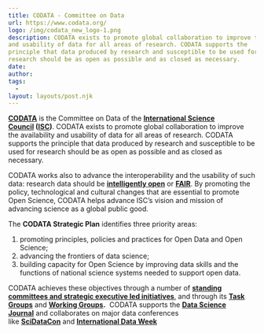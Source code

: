 ```yaml
---
title: CODATA - Committee on Data
url: https://www.codata.org/
logo: /img/codata_new_logo-1.png
description: CODATA exists to promote global collaboration to improve the availability
and usability of data for all areas of research. CODATA supports the
principle that data produced by research and susceptible to be used for
research should be as open as possible and as closed as necessary.
date: 
author: 
tags:
  - 
layout: layouts/post.njk
---
```


**[CODATA](https://www.codata.org/)** is the Committee on Data of
the **[International Science Council](https://council.science/) ([ISC](https://council.science/))**.
CODATA exists to promote global collaboration to improve the availability
and usability of data for all areas of research. CODATA supports the
principle that data produced by research and susceptible to be used for
research should be as open as possible and as closed as necessary.

CODATA works also to advance the interoperability and the usability of such data: research data should be **[intelligently open](https://royalsociety.org/topics-policy/projects/science-public-enterprise/report/)** or **[FAIR](https://ec.europa.eu/research/openscience/pdf/fair_eg.pdf)**. By promoting the policy, technological and cultural changes that are essential to promote Open Science, CODATA helps advance ISC’s vision and mission of advancing science as a global public good.[](https://codata.org/home)

The **CODATA Strategic Plan** identifies three priority areas:
1. promoting principles, policies and practices for Open Data and Open Science; 
2. advancing the frontiers of data science;
3. building capacity for Open Science by improving data skills and the functions of national science systems needed to support open data.

CODATA achieves these objectives through a number of **[standing committees and strategic executive led initiatives](https://codata.org/initiatives/strategic-programme/)**, and through its **[Task Groups](https://codata.org/initiatives/task-groups/)** and **[Working Groups](https://codata.org/working-groups).**  CODATA supports the **[Data Science Journal](http://datascience.codata.org/)** and collaborates on major data conferences like **[SciDataCon](http://www.scidatacon.org/2016/)** and **[International Data Week](http://internationaldataweek.org/)**